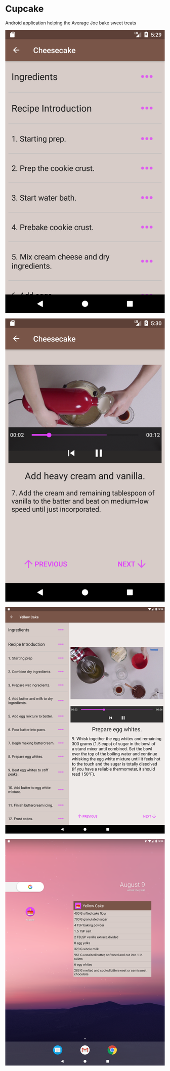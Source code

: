 # Cupcake
Android application helping the Average Joe bake sweet treats

![Recipe Step List on Mobile](/app/src/main/res/cupcake_screenshots/mobile_step_list.png?raw=true "Make delicious treats with ease!")

![Recipe Step Details on Mobile](/app/src/main/res/cupcake_screenshots/mobile_step_detail.png?raw=true "Instructional Videos for many steps!")

![Recipe Details on Tablet](/app/src/main/res/cupcake_screenshots/tablet_recipe_detail.png?raw=true "Automatically formats for all devices, including Tablets!")

![Ingredients Widget on Tablet](/app/src/main/res/cupcake_screenshots/tablet_widget.png?raw=true "Includes a home screen widget with an Ingredients list of your recipe!")

